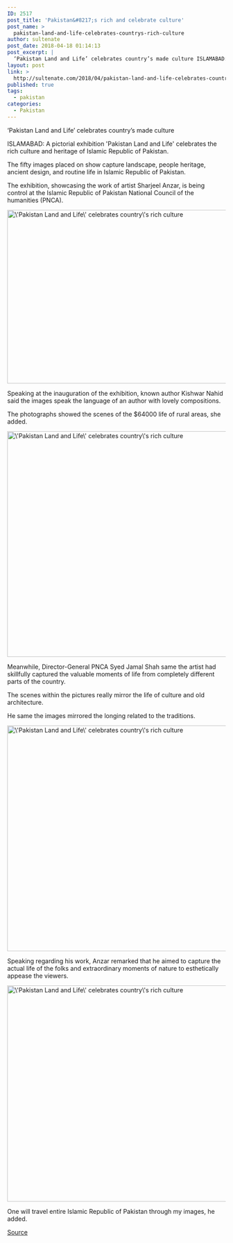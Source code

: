 ```yaml
---
ID: 2517
post_title: 'Pakistan&#8217;s rich and celebrate culture'
post_name: >
  pakistan-land-and-life-celebrates-countrys-rich-culture
author: sultenate
post_date: 2018-04-18 01:14:13
post_excerpt: |
  ‘Pakistan Land and Life’ celebrates country’s made culture ISLAMABAD: A pictorial exhibition 'Pakistan Land and Life' celebrates the made culture and heritage of Islamic Republic of Pakistan. The fifty images placed on show capture landscape, people heritage, ancient design, and routine life in Pakistan
layout: post
link: >
  http://sultenate.com/2018/04/pakistan-land-and-life-celebrates-countrys-rich-culture
published: true
tags:
  - pakistan
categories:
  - Pakistan
---
```

‘Pakistan Land and Life’ celebrates country’s made culture

ISLAMABAD: A pictorial exhibition 'Pakistan Land and Life' celebrates the rich culture and heritage of Islamic Republic of Pakistan.

The fifty images placed on show capture landscape, people heritage, ancient design, and routine life in Islamic Republic of Pakistan.

The exhibition, showcasing the work of artist Sharjeel Anzar, is being control at the Islamic Republic of Pakistan National Council of the humanities (PNCA).

<a href="http://sultenate.com?p=2517&amp;preview=true"><img class="size-large aligncenter" src="http://sultenate.com/wp-content/uploads/2018/04/191410_3365132_updates-1.jpeg" alt="\'Pakistan Land and Life\' celebrates country\'s rich culture" width="700" height="400" /></a>

Speaking at the inauguration of the exhibition, known author Kishwar Nahid said the images speak the language of an author with lovely compositions.

The photographs showed the scenes of the $64000 life of rural areas, she added.

<a href="http://sultenate.com?p=2517&amp;preview=true"><img class="size-large aligncenter" src="http://sultenate.com/wp-content/uploads/2018/04/191410_625187_updates-1.jpeg" alt="\'Pakistan Land and Life\' celebrates country\'s rich culture" width="700" height="520" /></a>

Meanwhile, Director-General PNCA Syed Jamal Shah same the artist had skillfully captured the valuable moments of life from completely different parts of the country.

The scenes within the pictures really mirror the life of culture and old architecture.

He same the images mirrored the longing related to the traditions.

<a href="http://sultenate.com?p=2517&amp;preview=true"><img class="size-large aligncenter" src="http://sultenate.com/wp-content/uploads/2018/04/191410_625187_updates-2.jpeg" alt="\'Pakistan Land and Life\' celebrates country\'s rich culture" width="700" height="520" /></a>

Speaking regarding his work, Anzar remarked that he aimed to capture the actual life of the folks and extraordinary moments of nature to esthetically appease the viewers.

<a href="http://sultenate.com?p=2517&amp;preview=true"><img class="size-large aligncenter" src="http://sultenate.com/wp-content/uploads/2018/04/191410_7744697_updates-1.jpeg" alt="\'Pakistan Land and Life\' celebrates country\'s rich culture" width="700" height="498" /></a>

One will travel entire Islamic Republic of Pakistan through my images, he added.

<a href="https://www.geo.tv/latest/191410-pakistan-land-and-life-celebrates-countrys-rich-culture-heritage">Source</a>